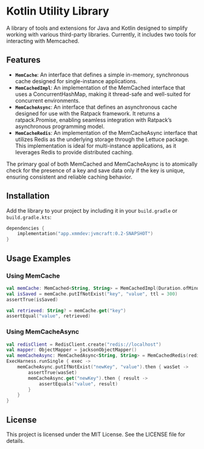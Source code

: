 # Kotlin Utility Library

A library of tools and extensions for Java and Kotlin designed to simplify working with various third-party libraries. Currently, it includes two tools for interacting with Memcached.

## Features

- **`MemCache`**: An interface that defines a simple in-memory, synchronous cache designed for single-instance applications.
- **`MemCachedImpl`**: An implementation of the MemCached interface that uses a ConcurrentHashMap, making it thread-safe and well-suited for concurrent environments.
- **`MemCacheAsync`**: An interface that defines an asynchronous cache designed for use with the Ratpack framework. It returns a ratpack.Promise, enabling seamless integration with Ratpack’s asynchronous programming model.
- **`MemCacheRedis`**: An implementation of the MemCacheAsync interface that utilizes Redis as the underlying storage through the Lettuce package. This implementation is ideal for multi-instance applications, as it leverages Redis to provide distributed caching.

The primary goal of both MemCached and MemCacheAsync is to atomically check for the presence of a key and save data only if the key is unique, ensuring consistent and reliable caching behavior.

## Installation

Add the library to your project by including it in your `build.gradle` or `build.gradle.kts`:

```kotlin
dependencies {
    implementation("app.xmmdev:jvmcraft:0.2-SNAPSHOT")
}
```

## Usage Examples

### Using MemCache

```kotlin
val memCache: MemCached<String, String> = MemCachedImpl(Duration.ofMinutes(5))
val isSaved = memCache.putIfNotExist("key", "value", ttl = 300)
assertTrue(isSaved)

val retrieved: String? = memCache.get("key")
assertEqual("value", retrieved)
```

### Using MemCacheAsync

```kotlin
val redisClient = RedisClient.create("redis://localhost")
val mapper: ObjectMapper = jacksonObjectMapper()
val memCacheAsync: MemCachedAsync<String, String> = MemCachedRedis(redisClient, mapper, Duration.ofMinutes(5))
ExecHarness.runSingle { exec ->
    memCacheAsync.putIfNotExist("newKey", "value").then { wasSet ->
        assertTrue(wasSet)
        memCacheAsync.get("newKey").then { result ->
            assertEquals("value", result)
        }
    }
}
```

## License

This project is licensed under the MIT License. See the LICENSE file for details.
